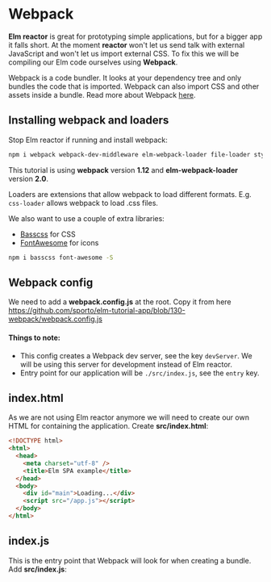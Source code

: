 # Webpack

__Elm reactor__ is great for prototyping simple applications, but for a bigger app it falls short. At the moment __reactor__ won't let us send talk with external JavaScript and won't let us import external CSS. To fix this we will be compiling our Elm code ourselves using __Webpack__.

Webpack is a code bundler. It looks at your dependency tree and only bundles the code that is imported. Webpack can also import CSS and other assets inside a bundle. Read more about Webpack [here](https://webpack.github.io/).


## Installing webpack and loaders

Stop Elm reactor if running and install webpack:

```bash
npm i webpack webpack-dev-middleware elm-webpack-loader file-loader style-loader css-loader url-loader -S
```

This tutorial is using __webpack__ version __1.12__ and __elm-webpack-loader__ version __2.0__.

Loaders are extensions that allow webpack to load different formats. E.g. `css-loader` allows webpack to load .css files.

We also want to use a couple of extra libraries:

- [Basscss](http://www.basscss.com/) for CSS
- [FontAwesome](https://fortawesome.github.io/Font-Awesome/) for icons

```bash
npm i basscss font-awesome -S
```

## Webpack config

We need to add a __webpack.config.js__ at the root. Copy it from here <https://github.com/sporto/elm-tutorial-app/blob/130-webpack/webpack.config.js>

#### Things to note:

- This config creates a Webpack dev server, see the key `devServer`. We will be using this server for development instead of Elm reactor.
- Entry point for our application will be `./src/index.js`, see the `entry` key.

## index.html

As we are not using Elm reactor anymore we will need to create our own HTML for containing the application. Create __src/index.html__:

```html
<!DOCTYPE html>
<html>
  <head>
    <meta charset="utf-8" />
    <title>Elm SPA example</title>
  </head>
  <body>
    <div id="main">Loading...</div>
    <script src="/app.js"></script>
  </body>
</html>
```

## index.js

This is the entry point that Webpack will look for when creating a bundle. Add __src/index.js__:






